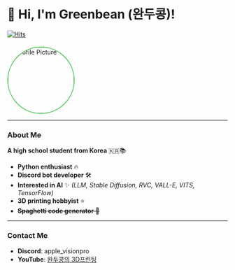 <!-- ![header](https://capsule-render.vercel.app/api?type=venom&color=0:86d95e,100:5dc965&height=300&section=header&text=/Greenbean&fontSize=90&stroke=129234&strokeWidth=1&animation=fadeIn&rotate=2) -->

# 👋 Hi, I'm Greenbean (완두콩)!

[![Hits](https://hits.seeyoufarm.com/api/count/incr/badge.svg?url=https%3A%2F%2Fgithub.com%2Fgreenbean1210&count_bg=%2397EB58&title_bg=%23555555&icon=&icon_color=%23E7E7E7&title=GITHUB&edge_flat=false)](https://hits.seeyoufarm.com)

<div align="left" style="margin-top: 20px;">
  <img src="https://i.ibb.co/ggvLhgr/821c982593a8817d32d910f75b930817.png" alt="Profile Picture" width="150" height="150" style="border-radius: 50%; border: 2px solid #5dc965;">
</div>

---

### About Me

**A high school student from Korea** 🇰🇷📚

- **Python enthusiast** 🔥
- **Discord bot developer** 🛠️
- **Interested in AI** ✨ *(LLM, Stable Diffusion, RVC, VALL-E, VITS, TensorFlow)*
- **3D printing hobbyist** ⭐️
- ~~**Spaghetti code generator** 🍝~~ 

---

### Contact Me

- **Discord**: apple_visionpro
- **YouTube**: [완두콩의 3D프린팅](https://www.youtube.com/@greenbean3d)
